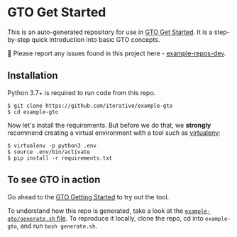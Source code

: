 # GTO Get Started


This is an auto-generated repository for use in
[GTO Get Started](https://github.com/iterative/gto).
It is a step-by-step quick introduction into basic GTO concepts.

🐛 Please report any issues found in this project here -
[example-repos-dev](https://github.com/iterative/example-repos-dev).

## Installation

Python 3.7+ is required to run code from this repo.

```console
$ git clone https://github.com/iterative/example-gto
$ cd example-gto
```

Now let's install the requirements. But before we do that, we **strongly**
recommend creating a virtual environment with a tool such as
[virtualenv](https://virtualenv.pypa.io/en/stable/):

```console
$ virtualenv -p python3 .env
$ source .env/bin/activate
$ pip install -r requirements.txt
```

## To see GTO in action

Go ahead to the [GTO Getting Started](https://github.com/iterative/gto#readme) to try out the tool.

To understand how this repo is generated, take a look at the
[`example-gto/generate.sh` file](https://github.com/iterative/example-repos-dev/blob/add-gto-get-started/example-gto/generate.sh).
To reproduce it locally, clone the repo, cd into `example-gto`, and run `bash generate.sh`.
